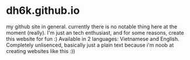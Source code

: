 # dh6k.github.io
my github site in general.
currently there is no notable thing here at the moment (really).
I'm just an tech enthusiast, and for some reasons, create this website for fun :)
Available in 2 languages: Vietnamese and English.
Completely unlisenced, basically just a plain text because i'm noob at creating websites like this :))
